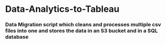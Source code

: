 # Data-Analytics-to-Tableau

### Data Migration script which cleans and processes multiple csv files into one and stores the data in an S3 bucket and in a SQL database 
